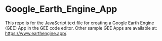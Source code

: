 # Google_Earth_Engine_App

This repo is for the JavaScript text file for creating a Google Earth Engine (GEE) App in the GEE code editor. Other sample GEE Apps are available at: https://www.earthengine.app/.
